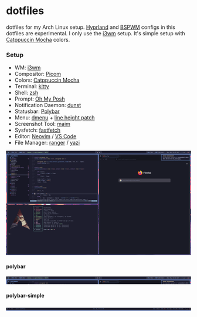 # dotfiles

dotfiles for my Arch Linux setup. [Hyprland](https://hyprland.org/) and [BSPWM](https://github.com/baskerville/bspwm) configs in this dotfiles are experimental. I only use the [i3wm](https://i3wm.org/) setup. It's simple setup with [Catppuccin Mocha](https://github.com/catppuccin/catppuccin) colors.

### Setup

- WM: [i3wm](https://i3wm.org/)
- Compositor: [Picom](https://picom.app/)
- Colors: [Catppuccin Mocha](https://github.com/catppuccin/catppuccin)
- Terminal: [kitty](https://sw.kovidgoyal.net/kitty/)
- Shell: [zsh](https://www.zsh.org/)
- Prompt: [Oh My Posh](https://ohmyposh.dev/)
- Notification Daemon: [dunst](https://github.com/dunst-project/dunst)
- Statusbar: [Polybar](https://github.com/polybar/polybar)
- Menu: [dmenu](https://tools.suckless.org/dmenu/) + [line height patch](https://tools.suckless.org/dmenu/patches/line-height/)
- Screenshot Tool: [maim](https://github.com/naelstrof/maim)
- Sysfetch: [fastfetch](https://github.com/fastfetch-cli/fastfetch)
- Editor: [Neovim](https://neovim.io/) / [VS Code](https://code.visualstudio.com/)
- File Manager: [ranger](https://github.com/ranger/ranger) / [yazi](https://github.com/sxyazi/yazi)

![i3 Screenshot](https://raw.githubusercontent.com/moonbrooke/dotfiles/refs/heads/main/assets/screenshot_2024-Nov-08-10-52-52_maim.png)

#### polybar

![polybar](https://raw.githubusercontent.com/moonbrooke/dotfiles/refs/heads/main/assets/polybar.png)

#### polybar-simple

![polybar-simple](https://raw.githubusercontent.com/moonbrooke/dotfiles/refs/heads/main/assets/polybar-simple.png)
